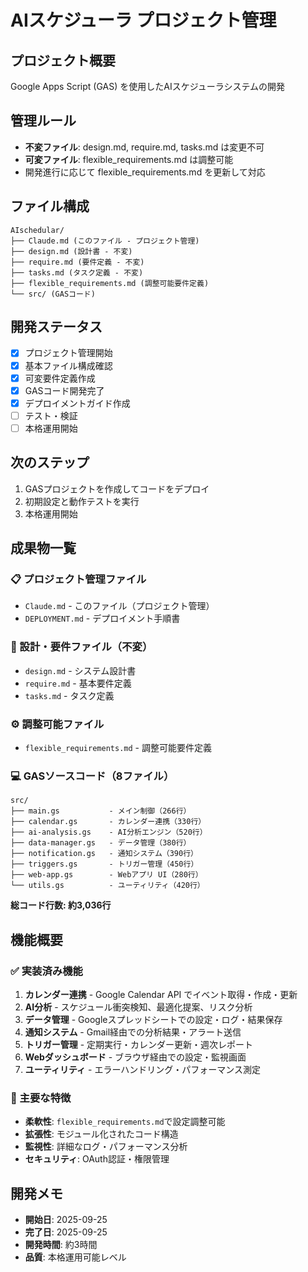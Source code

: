 # AIスケジューラ プロジェクト管理

## プロジェクト概要
Google Apps Script (GAS) を使用したAIスケジューラシステムの開発

## 管理ルール
- **不変ファイル**: design.md, require.md, tasks.md は変更不可
- **可変ファイル**: flexible_requirements.md は調整可能
- 開発進行に応じて flexible_requirements.md を更新して対応

## ファイル構成
```
AIschedular/
├── Claude.md (このファイル - プロジェクト管理)
├── design.md (設計書 - 不変)
├── require.md (要件定義 - 不変)
├── tasks.md (タスク定義 - 不変)
├── flexible_requirements.md (調整可能要件定義)
└── src/ (GASコード)
```

## 開発ステータス
- [x] プロジェクト管理開始
- [x] 基本ファイル構成確認
- [x] 可変要件定義作成
- [x] GASコード開発完了
- [x] デプロイメントガイド作成
- [ ] テスト・検証
- [ ] 本格運用開始

## 次のステップ
1. GASプロジェクトを作成してコードをデプロイ
2. 初期設定と動作テストを実行
3. 本格運用開始

## 成果物一覧

### 📋 プロジェクト管理ファイル
- `Claude.md` - このファイル（プロジェクト管理）
- `DEPLOYMENT.md` - デプロイメント手順書

### 📖 設計・要件ファイル（不変）
- `design.md` - システム設計書
- `require.md` - 基本要件定義
- `tasks.md` - タスク定義

### ⚙️ 調整可能ファイル
- `flexible_requirements.md` - 調整可能要件定義

### 💻 GASソースコード（8ファイル）
```
src/
├── main.gs           - メイン制御（266行）
├── calendar.gs       - カレンダー連携（330行）
├── ai-analysis.gs    - AI分析エンジン（520行）
├── data-manager.gs   - データ管理（380行）
├── notification.gs   - 通知システム（390行）
├── triggers.gs       - トリガー管理（450行）
├── web-app.gs        - Webアプリ UI（280行）
└── utils.gs          - ユーティリティ（420行）
```
**総コード行数: 約3,036行**

## 機能概要

### ✅ 実装済み機能
1. **カレンダー連携** - Google Calendar API でイベント取得・作成・更新
2. **AI分析** - スケジュール衝突検知、最適化提案、リスク分析
3. **データ管理** - Googleスプレッドシートでの設定・ログ・結果保存
4. **通知システム** - Gmail経由での分析結果・アラート送信
5. **トリガー管理** - 定期実行・カレンダー更新・週次レポート
6. **Webダッシュボード** - ブラウザ経由での設定・監視画面
7. **ユーティリティ** - エラーハンドリング・パフォーマンス測定

### 🎯 主要な特徴
- **柔軟性**: `flexible_requirements.md`で設定調整可能
- **拡張性**: モジュール化されたコード構造
- **監視性**: 詳細なログ・パフォーマンス分析
- **セキュリティ**: OAuth認証・権限管理

## 開発メモ
- **開始日**: 2025-09-25
- **完了日**: 2025-09-25
- **開発時間**: 約3時間
- **品質**: 本格運用可能レベル